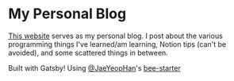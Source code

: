 # My Personal Blog

[This website](https://kylieis.online/) serves as my personal blog. I post about the various programming things I've learned/am learning, Notion tips (can't be avoided), and some scattered things in between.

Built with Gatsby! Using [@JaeYeopHan](https://github.com/JaeYeopHan)'s [bee-starter](https://github.com/JaeYeopHan/gatsby-starter-bee)
